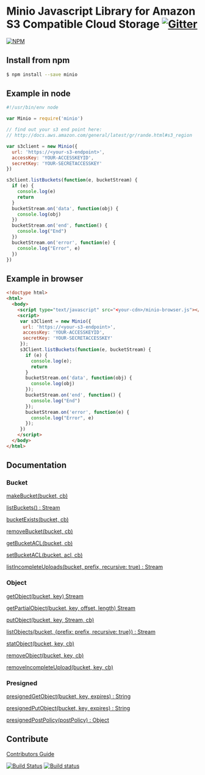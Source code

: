 # Minio Javascript Library for Amazon S3 Compatible Cloud Storage [![Gitter](https://badges.gitter.im/Join%20Chat.svg)](https://gitter.im/minio/minio?utm_source=badge&utm_medium=badge&utm_campaign=pr-badge&utm_content=badge)

[![NPM](https://nodei.co/npm/minio.png)](https://nodei.co/npm/minio/)

## Install from npm

```sh
$ npm install --save minio
```

## Example in node

```js
#!/usr/bin/env node

var Minio = require('minio')

// find out your s3 end point here:
// http://docs.aws.amazon.com/general/latest/gr/rande.html#s3_region

var s3client = new Minio({
  url: 'https://<your-s3-endpoint>',
  accessKey: 'YOUR-ACCESSKEYID',
  secretKey: 'YOUR-SECRETACCESSKEY'
})

s3client.listBuckets(function(e, bucketStream) {
  if (e) {
    console.log(e)
    return
  }
  bucketStream.on('data', function(obj) {
    console.log(obj)
  })
  bucketStream.on('end', function() {
    console.log("End")
  })
  bucketStream.on('error', function(e) {
    console.log("Error", e)
  })
})

```

## Example in browser

```html
<!doctype html>
<html>
  <body>
    <script type="text/javascript" src="<your-cdn>/minio-browser.js"></script>
    <script>
     var s3Client = new Minio({
      url: 'https://<your-s3-endpoint>',
      accessKey: 'YOUR-ACCESSKEYID',
      secretKey: 'YOUR-SECRETACCESSKEY'
     });
     s3Client.listBuckets(function(e, bucketStream) {
       if (e) {
         console.log(e);
         return
       }
       bucketStream.on('data', function(obj) {
         console.log(obj)
       });
       bucketStream.on('end', function() {
         console.log("End")
       });
       bucketStream.on('error', function(e) {
         console.log("Error", e)
       });
     })
    </script>
  </body>
</html>
```

## Documentation

### Bucket

[makeBucket(bucket, cb)](examples/make-bucket.js)

[listBuckets() : Stream](examples/list-buckets.js)

[bucketExists(bucket, cb)](examples/bucket-exists.js)

[removeBucket(bucket, cb)](examples/remove-bucket.js)

[getBucketACL(bucket, cb)](examples/get-bucket-acl.js)

[setBucketACL(bucket, acl, cb)](examples/set-bucket-acl.js)

[listIncompleteUploads(bucket, prefix, recursive: true) : Stream](examples/list-incomplete-uploads.js)

### Object

[getObject(bucket, key) Stream](examples/get-object.js)

[getPartialObject(bucket, key, offset, length) Stream](examples/get-partialobject.js)

[putObject(bucket, key, Stream, cb)](examples/put-object.js)

[listObjects(bucket, {prefix: prefix, recursive: true}) : Stream](examples/list-objects.js)

[statObject(bucket, key, cb)](examples/stat-object.js)

[removeObject(bucket, key, cb)](examples/remove-object.js)

[removeIncompleteUpload(bucket, key, cb)](examples/remove-incomplete-upload.js)

### Presigned

[presignedGetObject(bucket, key, expires) : String](examples/presigned-getobject.js)

[presignedPutObject(bucket, key, expires) : String](examples/presigned-putobject.js)

[presignedPostPolicy(postPolicy) : Object](examples/presigned-postpolicy.js)

## Contribute

[Contributors Guide](./CONTRIBUTING.md)

[![Build Status](https://travis-ci.org/minio/minio-js.svg)](https://travis-ci.org/minio/minio-js)
[![Build status](https://ci.appveyor.com/api/projects/status/402thana800k00fv?svg=true)](https://ci.appveyor.com/project/harshavardhana/minio-js)
